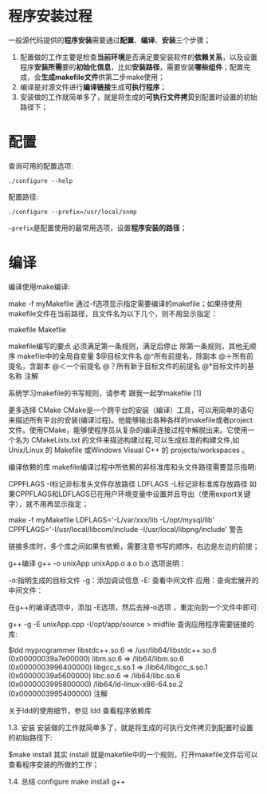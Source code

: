 
# 程序安装过程

一般源代码提供的**程序安装**需要通过**配置**、**编译**、**安装**三个步骤；

1. 配置做的工作主要是检查**当前环境**是否满足要安装软件的**依赖关系**，以及设置程序**安装所需**要的**初始化信息**，比如**安装路径**，需要安装**哪些组件**；配置完成，会**生成makefile文件**供第二步make使用；
2. 编译是对源文件进行**编译链接**生成**可执行程序**；
3. 安装做的工作就简单多了，就是将生成的**可执行文件拷贝**到配置时设置的初始路径下；

# 配置

查询可用的配置选项:

```
./configure --help
```

配置路径:

```
./configure --prefix=/usr/local/snmp
```

`–prefix`是配置使用的最常用选项，设置**程序安装的路径**；

# 编译

编译使用make编译:

make -f myMakefile
通过-f选项显示指定需要编译的makefile；如果待使用makefile文件在当前路径，且文件名为以下几个，则不用显示指定：

makefile Makefile

makefile编写的要点
必须满足第一条规则，满足后停止
除第一条规则，其他无顺序
makefile中的全局自变量
$@目标文件名
@^所有前提名，除副本
@＋所有前提名，含副本
@＜一个前提名
@？所有新于目标文件的前提名
@*目标文件的基名称
注解

系统学习makefile的书写规则，请参考 跟我一起学makefile [1]

更多选择 CMake
CMake是一个跨平台的安装（编译）工具，可以用简单的语句来描述所有平台的安装(编译过程)。他能够输出各种各样的makefile或者project文件。使用CMake，能够使程序员从复杂的编译连接过程中解脱出来。它使用一个名为 CMakeLists.txt 的文件来描述构建过程,可以生成标准的构建文件,如 Unix/Linux 的 Makefile 或Windows Visual C++ 的 projects/workspaces 。

编译依赖的库
makefile编译过程中所依赖的非标准库和头文件路径需要显示指明:

CPPFLAGS -I标记非标准头文件存放路径
LDFLAGS  -L标记非标准库存放路径
如果CPPFLAGS和LDFLAGS已在用户环境变量中设置并且导出（使用export关键字），就不用再显示指定；

make -f myMakefile LDFLAGS='-L/var/xxx/lib -L/opt/mysql/lib'
    CPPFLAGS='-I/usr/local/libcom/include -I/usr/local/libpng/include'
警告

链接多库时，多个库之间如果有依赖，需要注意书写的顺序，右边是左边的前提；

g++编译
g++ -o unixApp unixApp.o a.o b.o
选项说明：

-o:指明生成的目标文件
-g：添加调试信息
-E: 查看中间文件
应用：查询宏展开的中间文件：

在g++的编译选项中，添加 -E选项，然后去掉-o选项 ，重定向到一个文件中即可:

g++ -g -E unixApp.cpp  -I/opt/app/source > midfile
查询应用程序需要链接的库:

$ldd myprogrammer
    libstdc++.so.6 => /usr/lib64/libstdc++.so.6 (0x00000039a7e00000)
    libm.so.6 => /lib64/libm.so.6 (0x0000003996400000)
    libgcc_s.so.1 => /lib64/libgcc_s.so.1 (0x00000039a5600000)
    libc.so.6 => /lib64/libc.so.6 (0x0000003995800000)
    /lib64/ld-linux-x86-64.so.2 (0x0000003995400000)
注解

关于ldd的使用细节，参见 ldd 查看程序依赖库

1.3. 安装
安装做的工作就简单多了，就是将生成的可执行文件拷贝到配置时设置的初始路径下:

$make install
其实 install 就是makefile中的一个规则，打开makefile文件后可以查看程序安装的所做的工作；

1.4. 总结
configure make install g++